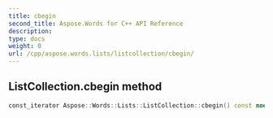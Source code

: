 ```yaml
---
title: cbegin
second_title: Aspose.Words for C++ API Reference
description: 
type: docs
weight: 0
url: /cpp/aspose.words.lists/listcollection/cbegin/
---
```

## ListCollection.cbegin method




```cpp
const_iterator Aspose::Words::Lists::ListCollection::cbegin() const noexcept
```

